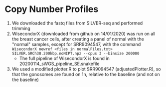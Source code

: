 # Copy Number Profiles
1. We downloaded the fastq files from SILVER-seq and performed trimming
2. WisecondorX (downloaded from github on 14/01/2020) was run on all the breast cancer cells, after creating a panel of normal with the "normal" samples, except for SRR9094547, with the command `WisecondorX newref <files in normalFiles.txt> SILVER.GRCh38.200kbp.noNIPT.npz --cpus 3 --binsize 200000`
    * The full pipeline of WisecondorX is found in 20200114_sWGS_pipeline_SE.snakefile
3. We used a modified plotter.R to plot SRR9094547 (adjustedPlotter.R), so that the gonosomes are found on 1n, relative to the baseline (and not on the baseline)